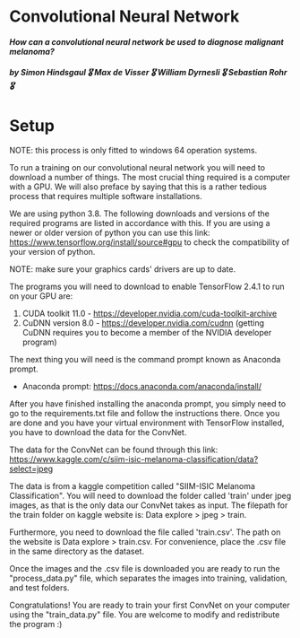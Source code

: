 # Convolutional Neural Network

#### *How can a convolutional neural network be used to diagnose malignant melanoma?*

##### **by Simon Hindsgaul :medal_military: Max de Visser :medal_military: William Dyrnesli :medal_military: Sebastian Rohr** :medal_military:

# Setup
NOTE: this process is only fitted to windows 64 operation systems.

To run a training on our convolutional neural network you will need to download a number of things. 
The most crucial thing required is a computer with a GPU.
We will also preface by saying that this is a rather tedious process that requires multiple software installations.

We are using python 3.8. The following downloads and versions of the required programs are listed in accordance with this.
If you are using a newer or older version of python you can use this link: https://www.tensorflow.org/install/source#gpu to check the compatibility of your version of python.

NOTE: make sure your graphics cards' drivers are up to date. 

The programs you will need to download to enable TensorFlow 2.4.1 to run on your GPU are:
1. CUDA toolkit 11.0 - https://developer.nvidia.com/cuda-toolkit-archive
1. CuDNN version 8.0 - https://developer.nvidia.com/cudnn (getting CuDNN requires you to become a member of the NVIDIA developer program) 

The next thing you will need is the command prompt known as Anaconda prompt.
- Anaconda prompt: https://docs.anaconda.com/anaconda/install/

After you have finished installing the anaconda prompt, you simply need to go to the requirements.txt file and follow the instructions there. Once you are done and you have your virtual environment with TensorFlow installed, you have to download the data for the ConvNet.

The data for the ConvNet can be found through this link: https://www.kaggle.com/c/siim-isic-melanoma-classification/data?select=jpeg

The data is from a kaggle competition called "SIIM-ISIC Melanoma Classification". You will need to download the folder called 'train' under jpeg images, as that is the only data our ConvNet takes as input. The filepath for the train folder on kaggle website is: Data explore > jpeg > train. 

Furthermore, you need to download the file called 'train.csv'. The path on the website is Data explore > train.csv. For convenience, place the .csv file in the same directory as the dataset.

Once the images and the .csv file is downloaded you are ready to run the "process_data.py" file, which separates the images into training, validation, and test folders. 

Congratulations! You are ready to train your first ConvNet on your computer using the "train_data.py" file. You are welcome to modify and redistribute the program :) 


